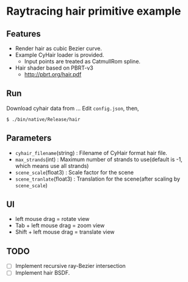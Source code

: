 # Raytracing hair primitive example

## Features

* Render hair as cubic Bezier curve.
* Example CyHair loader is provided.  
  * Input points are treated as CatmullRom spline.
* Hair shader based on PBRT-v3
  * http://pbrt.org/hair.pdf

## Run

Download cyhair data from ...
Edit `config.json`, then,

    $ ./bin/native/Release/hair

## Parameters

* `cyhair_filename`(string) : Filename of CyHair format hair file.
* `max_strands`(int) : Maximum number of strands to use(default is -1, which means use all strands)
* `scene_scale`(float3)  : Scale factor for the scene 
* `scene_tranlate`(float3) : Translation for the scene(after scaling by `scene_scale`)

## UI

* left mouse drag = rotate view
* Tab + left mouse drag = zoom view
* Shift + left mouse drag = translate view

## TODO

* [ ] Implement recursive ray-Bezier intersection
* [ ] Implement hair BSDF.
